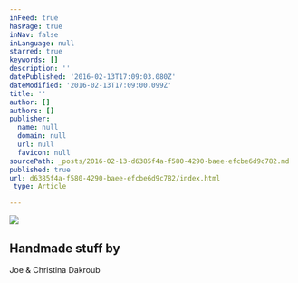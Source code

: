 ```yaml
---
inFeed: true
hasPage: true
inNav: false
inLanguage: null
starred: true
keywords: []
description: ''
datePublished: '2016-02-13T17:09:03.080Z'
dateModified: '2016-02-13T17:09:00.099Z'
title: ''
author: []
authors: []
publisher:
  name: null
  domain: null
  url: null
  favicon: null
sourcePath: _posts/2016-02-13-d6385f4a-f580-4290-baee-efcbe6d9c782.md
published: true
url: d6385f4a-f580-4290-baee-efcbe6d9c782/index.html
_type: Article

---
```

![](https://the-grid-user-content.s3-us-west-2.amazonaws.com/06e511e4-7491-4ffc-8400-dddcd8521b0e.png)

## Handmade stuff by
Joe & Christina Dakroub